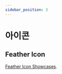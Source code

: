 ```yaml
---
sidebar_position: 3
---
```


# 아이콘

## Feather Icon

[Feather Icon Showcases](https://feathericons.com/).

